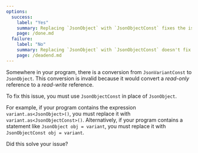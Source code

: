 ```yaml
---
options:
  success:
    label: "Yes"
    summary: Replacing `JsonObject` with `JsonObjectConst` fixes the issue
    page: /done.md
  failure:
    label: "No"
    summary: Replacing `JsonObject` with `JsonObjectConst` doesn't fix the issue
    page: /deadend.md
---
```


Somewhere in your program, there is a conversion from `JsonVariantConst` to `JsonObject`. This conversion is invalid because it would convert a *read-only* reference to a *read-write* reference.

To fix this issue, you must use `JsonObjectConst` in place of `JsonObject`.

For example, if your program contains the expression `variant.as<JsonObject>()`, you must replace it with `variant.as<JsonObjectConst>()`. Alternatively, if your program contains a statement like `JsonObject obj = variant`, you must replace it with `JsonObjectConst obj = variant`.

Did this solve your issue?
